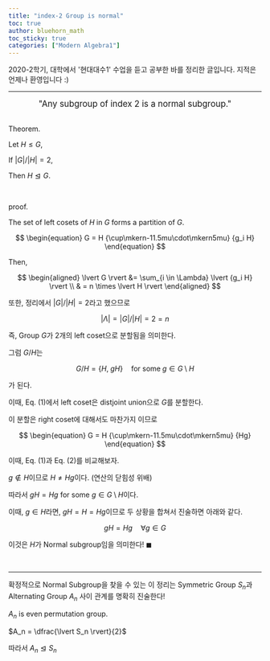 ```yaml
---
title: "index-2 Group is normal"
toc: true
author: bluehorn_math
toc_sticky: true
categories: ["Modern Algebra1"]
---
```



2020-2학기, 대학에서 '현대대수1' 수업을 듣고 공부한 바를 정리한 글입니다. 지적은 언제나 환영입니다 :)

<hr>

<div style="text-align: center">
<big>"Any subgroup of index 2 is a normal subgroup."</big>
</div>

<br>

<span class="statement-title">Theorem.</span><br>

<div class="notice" markdown="1">

Let $H \le G$,

If $\lvert G \rvert / \lvert H \rvert = 2$,

Then $H \trianglelefteq G$.

</div>

<br>

<span class="statement-title">proof.</span><br>

<div class="math-statement" markdown="1">

The set of left cosets of $H$ in $G$ forms a partition of $G$.

$$
\begin{equation}
G = H {\cup\mkern-11.5mu\cdot\mkern5mu} {g_i H}
\end{equation}
$$

Then,

$$
\begin{aligned}
    \lvert G \rvert &= \sum_{i \in \Lambda} \lvert {g_i H} \rvert \\
    & = n \times \lvert H \rvert
\end{aligned}
$$

또한, 정리에서 $\lvert G \rvert / \lvert H \rvert = 2$라고 했으므로

$$
\lvert \Lambda \rvert = \lvert G \rvert / \lvert H \rvert = 2 = n
$$

즉, Group $G$가 2개의 left coset으로 분할됨을 의미한다.

그럼 $G/H$는

$$
G/H = \{ H, \; gH \} \quad \textrm{for some} \; g \in G \setminus H
$$

가 된다.

이때, Eq. (1)에서 left coset은 distjoint union으로 $G$를 분할한다.

이 분할은 right coset에 대해서도 마찬가지 이므로

$$
\begin{equation}
    G = H {\cup\mkern-11.5mu\cdot\mkern5mu} {Hg}
\end{equation}
$$

이때, Eq. (1)과 Eq. (2)를 비교해보자.

$g \notin H$이므로 $H \ne Hg$이다. (연산의 닫힘성 위배)

따라서 $gH = Hg$ for some $g \in G \setminus H$이다.

이때, $g \in H$라면, $gH = H = Hg$이므로 두 상황을 합쳐서 진술하면 아래와 같다.

$$
gH = Hg \quad \forall g \in G
$$

이것은 $H$가 Normal subgroup임을 의미한다! $\blacksquare$

</div>

<br>
<hr>

확정적으로 Normal Subgroup을 찾을 수 있는  이 정리는 Symmetric Group $S_n$과 Alternating Group $A_n$ 사이 관계를 명확히 진술한다!

<div class="statement">

$A_n$ is even permutation group.

$A_n = \dfrac{\lvert S_n \rvert}{2}$

따라서 $A_n \trianglelefteq S_n$

</div>
